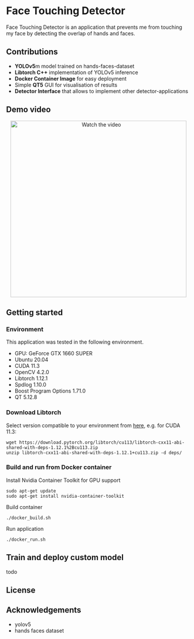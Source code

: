 # Face Touching Detector

Face Touching Detector is an application that prevents me from touching my face by detecting the overlap of hands and faces.

## Contributions

* **YOLOv5**m model trained on hands-faces-dataset
* **Libtorch C++** implementation of YOLOv5 inference
* **Docker Container Image** for easy deployment
* Simple **QT5** GUI for visualisation of results
* **Detector Interface** that allows to implement other detector-applications

## Demo video

<div style="text-align: center;">
<a href="https://www.youtube.com/watch?feature=player_embedded&v=oIkSHqMhEus" target="_blank">
 <img src="https://img.youtube.com/vi/oIkSHqMhEus/0.jpg" alt="Watch the video" width="480" />
</a>
</div>

## Getting started

### Environment

This application was tested in the following environment.

* GPU: GeForce GTX 1660 SUPER
* Ubuntu 20.04
* CUDA 11.3
* OpenCV 4.2.0
* Libtorch 1.12.1
* Spdlog 1.10.0
* Boost Program Options 1.71.0
* QT 5.12.8

### Download Libtorch

Select version compatible to your environment from [here](https://pytorch.org/get-started/locally/), e.g. for CUDA 11.3:

    wget https://download.pytorch.org/libtorch/cu113/libtorch-cxx11-abi-shared-with-deps-1.12.1%2Bcu113.zip
    unzip libtorch-cxx11-abi-shared-with-deps-1.12.1+cu113.zip -d deps/

### Build and run from Docker container

Install Nvidia Container Toolkit for GPU support

    sudo apt-get update
    sudo apt-get install nvidia-container-toolkit

Build container

    ./docker_build.sh

Run application

    ./docker_run.sh

## Train and deploy custom model

todo

## License

## Acknowledgements

* yolov5
* hands faces dataset